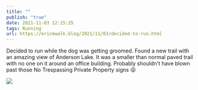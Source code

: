 ```yaml
---
title: ""
publish: "true"
date: 2021-11-03 12:15:25
tags: Running
url: https://ericmwalk.blog/2021/11/03/decided-to-run.html
---
```


Decided to run while the dog was getting groomed. Found a new trail with an amazing view of Anderson Lake. It was a smaller than normal paved trail with no one on it around an office building. Probably shouldn't have blown past those No Trespassing Private Property signs 😜


![](https://ericmwalk.blog/uploads/2021/16573e0e46.jpg)